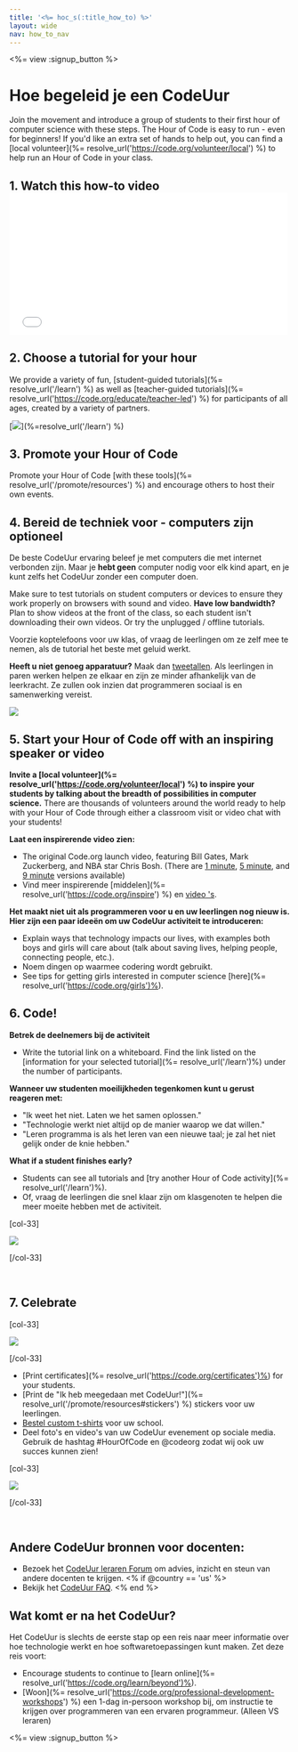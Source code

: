 ```yaml
---
title: '<%= hoc_s(:title_how_to) %>'
layout: wide
nav: how_to_nav
---
```

<%= view :signup_button %>

<h1>Hoe begeleid je een CodeUur</h1>

Join the movement and introduce a group of students to their first hour of computer science with these steps. The Hour of Code is easy to run - even for beginners! If you'd like an extra set of hands to help out, you can find a [local volunteer](%= resolve_url('https://code.org/volunteer/local') %) to help run an Hour of Code in your class.

## 1. Watch this how-to video <iframe width="500" height="255" src="//www.youtube.com/embed/SrnvvWDm73k" frameborder="0" allowfullscreen mark="crwd-mark"></iframe> 

## 2. Choose a tutorial for your hour

We provide a variety of fun, [student-guided tutorials](%= resolve_url('/learn') %) as well as [teacher-guided tutorials](%= resolve_url('https://code.org/educate/teacher-led') %) for participants of all ages, created by a variety of partners.

[![](/images/fit-700/tutorials.png)](%=resolve_url('/learn') %)

## 3. Promote your Hour of Code

Promote your Hour of Code [with these tools](%= resolve_url('/promote/resources') %) and encourage others to host their own events.

## 4. Bereid de techniek voor - computers zijn optioneel

De beste CodeUur ervaring beleef je met computers die met internet verbonden zijn. Maar je **hebt geen** computer nodig voor elk kind apart, en je kunt zelfs het CodeUur zonder een computer doen.

Make sure to test tutorials on student computers or devices to ensure they work properly on browsers with sound and video. **Have low bandwidth?** Plan to show videos at the front of the class, so each student isn't downloading their own videos. Or try the unplugged / offline tutorials.

Voorzie koptelefoons voor uw klas, of vraag de leerlingen om ze zelf mee te nemen, als de tutorial het beste met geluid werkt.

**Heeft u niet genoeg apparatuur?** Maak dan [tweetallen](https://www.youtube.com/watch?v=vgkahOzFH2Q). Als leerlingen in paren werken helpen ze elkaar en zijn ze minder afhankelijk van de leerkracht. Ze zullen ook inzien dat programmeren sociaal is en samenwerking vereist.

<img src="/images/fit-350/group_ipad.jpg" />

## 5. Start your Hour of Code off with an inspiring speaker or video

**Invite a [local volunteer](%= resolve_url('https://code.org/volunteer/local') %) to inspire your students by talking about the breadth of possibilities in computer science.** There are thousands of volunteers around the world ready to help with your Hour of Code through either a classroom visit or video chat with your students!

**Laat een inspirerende video zien:**

- The original Code.org launch video, featuring Bill Gates, Mark Zuckerberg, and NBA star Chris Bosh. (There are [1 minute](https://www.youtube.com/watch?v=qYZF6oIZtfc), [5 minute](https://www.youtube.com/watch?v=nKIu9yen5nc), and [9 minute](https://www.youtube.com/watch?v=dU1xS07N-FA) versions available)
- Vind meer inspirerende [middelen](%= resolve_url('https://code.org/inspire') %) en [video 's](https://www.youtube.com/playlist?list=PLzdnOPI1iJNfpD8i4Sx7U0y2MccnrNZuP).

**Het maakt niet uit als programmeren voor u en uw leerlingen nog nieuw is. Hier zijn een paar ideeën om uw CodeUur activiteit te introduceren:**

- Explain ways that technology impacts our lives, with examples both boys and girls will care about (talk about saving lives, helping people, connecting people, etc.).
- Noem dingen op waarmee codering wordt gebruikt.
- See tips for getting girls interested in computer science [here](%= resolve_url('https://code.org/girls')%).

## 6. Code!

**Betrek de deelnemers bij de activiteit**

- Write the tutorial link on a whiteboard. Find the link listed on the [information for your selected tutorial](%= resolve_url('/learn')%) under the number of participants.

**Wanneer uw studenten moeilijkheden tegenkomen kunt u gerust reageren met:**

- "Ik weet het niet. Laten we het samen oplossen."
- "Technologie werkt niet altijd op de manier waarop we dat willen."
- "Leren programma is als het leren van een nieuwe taal; je zal het niet gelijk onder de knie hebben."

**What if a student finishes early?**

- Students can see all tutorials and [try another Hour of Code activity](%= resolve_url('/learn')%).
- Of, vraag de leerlingen die snel klaar zijn om klasgenoten te helpen die meer moeite hebben met de activiteit.

[col-33]

![](/images/fit-250/highschoolgirls.jpeg)

[/col-33]

<p style="clear:both">&nbsp;</p>

## 7. Celebrate

[col-33]

![](/images/fit-300/boy-certificate.jpg)

[/col-33]

- [Print certificates](%= resolve_url('https://code.org/certificates')%) for your students.
- [Print de "Ik heb meegedaan met CodeUur!"](%= resolve_url('/promote/resources#stickers') %) stickers voor uw leerlingen.
- [Bestel custom t-shirts](http://blog.code.org/post/132608499493/hour-of-code-shirts-and-more) voor uw school.
- Deel foto's en video's van uw CodeUur evenement op sociale media. Gebruik de hashtag #HourOfCode en @codeorg zodat wij ook uw succes kunnen zien!

[col-33]

![](/images/fit-260/highlight-certificates.jpg)

[/col-33]

<p style="clear:both">&nbsp;</p>

## Andere CodeUur bronnen voor docenten:

- Bezoek het [CodeUur leraren Forum](http://forum.code.org/c/plc/hour-of-code) om advies, inzicht en steun van andere docenten te krijgen. <% if @country == 'us' %>
- Bekijk het [CodeUur FAQ](https://support.code.org/hc/en-us/categories/200147083-Hour-of-Code). <% end %>

## Wat komt er na het CodeUur?

Het CodeUur is slechts de eerste stap op een reis naar meer informatie over hoe technologie werkt en hoe softwaretoepassingen kunt maken. Zet deze reis voort:

- Encourage students to continue to [learn online](%= resolve_url('https://code.org/learn/beyond')%).
- [Woon](%= resolve_url('https://code.org/professional-development-workshops') %) een 1-dag in-persoon workshop bij, om instructie te krijgen over programmeren van een ervaren programmeur. (Alleen VS leraren)

<%= view :signup_button %>